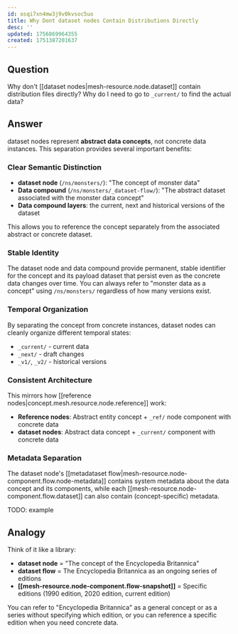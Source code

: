 ```yaml
---
id: osqi7xn4mw3j9v0kvsoc5uo
title: Why Dont dataset nodes Contain Distributions Directly
desc: ''
updated: 1756869964355
created: 1751387201637
---
```


## Question

Why don't [[dataset nodes|mesh-resource.node.dataset]] contain distribution files directly? Why do I need to go to `_current/` to find the actual data?

## Answer

dataset nodes represent **abstract data concepts**, not concrete data instances. This separation provides several important benefits:

### Clear Semantic Distinction

- **dataset node** (`/ns/monsters/`): "The concept of monster data"
- **Data compound** (`/ns/monsters/_dataset-flow/`): "The abstract dataset associated with the monster data concept" 
- **Data compound layers**: the current, next and historical versions of the dataset

This allows you to reference the concept separately from the associated abstract or concrete dataset.

### Stable Identity

The dataset node and data compound provide permanent, stable identifier for the concept and its payload dataset that persist even as the concrete data changes over time. You can always refer to "monster data as a concept" using `/ns/monsters/` regardless of how many versions exist.

### Temporal Organization

By separating the concept from concrete instances, dataset nodes can cleanly organize different temporal states:
- `_current/` - current data
- `_next/` - draft changes  
- `_v1/`, `_v2/` - historical versions

### Consistent Architecture

This mirrors how [[reference nodes|concept.mesh.resource.node.reference]] work:
- **Reference nodes**: Abstract entity concept + `_ref/` node component with concrete data
- **dataset nodes**: Abstract data concept + `_current/` component with concrete data

### Metadata Separation

The dataset node's [[metadataset flow|mesh-resource.node-component.flow.node-metadata]] contains system metadata about the data concept and its components, while each [[mesh-resource.node-component.flow.dataset]] can also contain (concept-specific) metadata.

TODO: example


## Analogy

Think of it like a library:
- **dataset node** = "The concept of the Encyclopedia Britannica"
- **dataset flow** = The Encyclopedia Britannica as an ongoing series of editions
- **[[mesh-resource.node-component.flow-snapshot]]** = Specific editions (1990 edition, 2020 edition, current edition)

You can refer to "Encyclopedia Britannica" as a general concept or as a series without specifying which edition, or you can reference a specific edition when you need concrete data.
